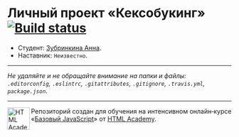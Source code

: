 # Личный проект «Кексобукинг» [![Build status][travis-image]][travis-url]

* Студент: [Зубринкина Анна](https://up.htmlacademy.ru/javascript/11/user/411607).
* Наставник: `Неизвестно`.

---

_Не удаляйте и не обращайте внимание на папки и файлы:_<br>
_`.editorconfig`, `.eslintrc`, `.gitattributes`, `.gitignore`, `.travis.yml`, `package.json`._

---

<a href="https://htmlacademy.ru/intensive/javascript"><img align="left" width="50" height="50" title="HTML Academy" src="https://up.htmlacademy.ru/static/img/intensive/javascript/logo-for-github.svg"></a>

Репозиторий создан для обучения на интенсивном онлайн‑курсе «[Базовый JavaScript](https://htmlacademy.ru/intensive/javascript)» от [HTML Academy](https://htmlacademy.ru).

[travis-image]: https://travis-ci.org/htmlacademy-javascript/411607-keksobooking.svg?branch=master
[travis-url]: https://travis-ci.org/htmlacademy-javascript/411607-keksobooking

